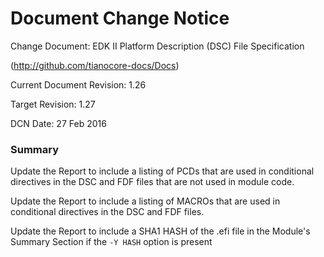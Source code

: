 # Document Change Notice


Change Document: EDK II Platform Description (DSC) File Specification

(http://github.com/tianocore-docs/Docs)

Current Document Revision: 1.26

Target Revision: 1.27

DCN Date: 27 Feb 2016

### Summary

Update the Report to include a listing of PCDs that are used in conditional directives in the DSC and FDF files that are not used in module code.

Update the Report to include a listing of MACROs that are used in conditional directives in the DSC and FDF files.

Update the Report to include a SHA1 HASH of the .efi file in the Module's Summary Section if the ```-Y HASH``` option is present

